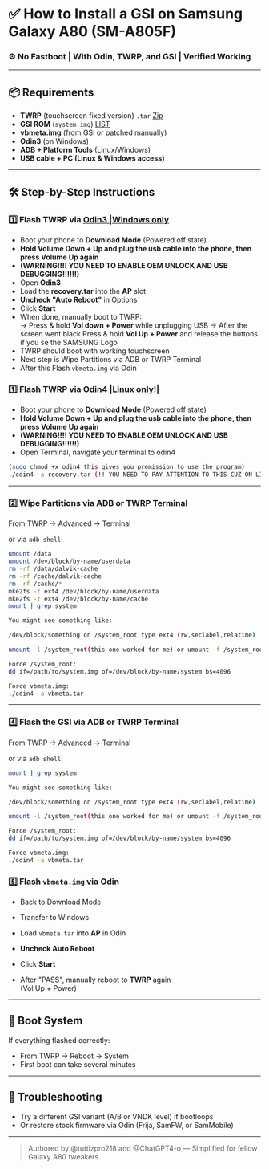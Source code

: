 
# ✅ How to Install a GSI on Samsung Galaxy A80 (SM-A805F)
### ⚙️ No Fastboot | With Odin, TWRP, and GSI | Verified Working

---

## 📦 Requirements

- **TWRP** (touchscreen fixed version) `.tar` [Zip](https://drive.google.com/file/d/1F5k4Kf-Mur5cgJOaHGBoIhAz5V4a6P_f/view)
- **GSI ROM** (`system.img`) [LIST](https://github.com/TrebleDroid/treble_experimentations/wiki/Generic-System-Image-%28GSI%29-list)
- **vbmeta.img** (from GSI or patched manually)
- **Odin3** (on Windows)
- **ADB + Platform Tools** (Linux/Windows)
- **USB cable + PC (Linux & Windows access)**

---

## 🛠️ Step-by-Step Instructions

### 1️⃣ Flash TWRP via [Odin3 |Windows only](https://odindownload.com)

- Boot your phone to **Download Mode** (Powered off state)
- **Hold Volume Down + Up and plug the usb cable into the phone, then press Volume Up again**
- **(WARNING!!!! YOU NEED TO ENABLE OEM UNLOCK AND USB DEBUGGING!!!!!!)**
- Open **Odin3**
- Load the **recovery.tar** into the **AP** slot
- **Uncheck "Auto Reboot"** in Options
- Click **Start**
- When done, manually boot to TWRP:  
  → Press & hold **Vol down + Power** while unplugging USB
  → After the screen went black  Press & hold **Vol Up + Power** and release the buttons if you se the SAMSUNG Logo
- TWRP should boot with working touchscreen
- Next step is Wipe Partitions via ADB or TWRP Terminal
- After this Flash `vbmeta.img` via Odin

### 1️⃣ Flash TWRP via [Odin4 |Linux only!|](https://github.com/Adrilaw/OdinV4) 
- Boot your phone to **Download Mode** (Powered off state)
- **Hold Volume Down + Up and plug the usb cable into the phone, then press Volume Up again**
- **(WARNING!!!! YOU NEED TO ENABLE OEM UNLOCK AND USB DEBUGGING!!!!!!)**
- Open Terminal, navigate your terminal to odin4

```sh
(sudo chmod +x odin4 this gives you premission to use the program)
./odin4 -a recovery.tar (!! YOU NEED TO PAY ATTENTION TO THIS CUZ ON LINUX THERE IS NO UNCHECK AUTO REBOOT!!, after the flash was finished, instantly hold Volume Up + Power, it's should boot into twrp)
```

---

### 2️⃣ Wipe Partitions via ADB or TWRP Terminal
From TWRP → Advanced → Terminal  

or via `adb shell`:

```sh
umount /data
umount /dev/block/by-name/userdata
rm -rf /data/dalvik-cache
rm -rf /cache/dalvik-cache
rm -rf /cache/*
mke2fs -t ext4 /dev/block/by-name/userdata
mke2fs -t ext4 /dev/block/by-name/cache
mount | grep system

You might see something like:

/dev/block/something on /system_root type ext4 (rw,seclabel,relatime)

umount -l /system_root(this one worked for me) or umount -f /system_root

Force /system_root:
dd if=/path/to/system.img of=/dev/block/by-name/system bs=4096

Force vbmeta.img:
./odin4 -a vbmeta.tar

```

---

### 4️⃣ Flash the GSI via ADB or TWRP Terminal
From TWRP → Advanced → Terminal  

or via `adb shell`:

```sh
mount | grep system

You might see something like:

/dev/block/something on /system_root type ext4 (rw,seclabel,relatime)

umount -l /system_root(this one worked for me) or umount -f /system_root

Force /system_root:
dd if=/path/to/system.img of=/dev/block/by-name/system bs=4096

Force vbmeta.img:
./odin4 -a vbmeta.tar
```

### 5️⃣ Flash `vbmeta.img` via Odin

- Back to Download Mode

- Transfer to Windows
- Load `vbmeta.tar` into **AP** in Odin
- **Uncheck Auto Reboot**
- Click **Start**
- After "PASS", manually reboot to **TWRP** again  
  (Vol Up + Power)

---

## 🔁 Boot System

If everything flashed correctly:

- From TWRP → Reboot → System
- First boot can take several minutes

---

## 🧨 Troubleshooting

- Try a different GSI variant (A/B or VNDK level) if bootloops
- Or restore stock firmware via Odin (Frija, SamFW, or SamMobile)

---

> Authored by @tuttizpro218 and @ChatGPT4-o — Simplified for fellow Galaxy A80 tweakers.
